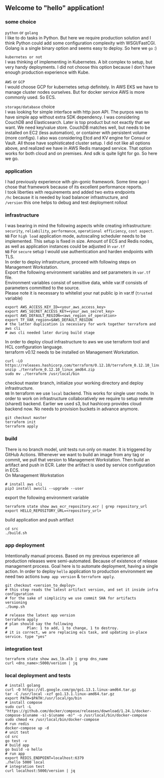 ## Welcome to "hello" application!
### some choice
`python` or `golang`  
I like to do tasks in Python. But here we require production solution and I think Python could add some configuration complexity with WSGI/FastCGI. Golang is a single binary option and seems easy to deploy. So here we `go` :)  

`kubernetes or not`  
I was thinking of implementing in Kubernetes. A bit complex to setup, but very handy deployments. I did not choose this option because I don't have enough production experience with Kube.  

`AWS` or `GCP`  
I would choose GCP for kubernetes setup definitely. In AWS EKS we have to manage cluster nodes ourselves. But for docker service AWS is more commonly used. So ECS.  

`storage/database` choice  
I was looking for simple interface with http json API. The purpos was to have simple app without extra SDK dependency. I was considering CouchDB and Elasticsearch. Later is top product but not exactly that we want. We need key/value store. CouchDB matches well, but needs to be installed on EC2 (less automation), or container with persistent volume (more configs). I also was considering Etcd and KV engine for Consul or Vault. All those have sophisticated cluster setup. I did not like all options above, and realized we have in AWS Redis managed service. That option works for both cloud and on premises. And sdk is quite light for go. So here we go.  

### application
I had previously experience with gin-gonic framework. Some time ago I chose that framework because of its excellent performance reports.  
I took liberties with requirements and added two extra endpoints  
`/hc` because it is needed by load balancer infrastructure, and  
`/version` this one helps to debug and test deployment rollout  

### infrastructure
I was bearing in mind the following aspects while creating infrastructure: `security`, `reliability`, `performance`, `operational efficiency`, `cost aspect`.  
`NB` For `high load` application mode, autoscaling scheduler needs to be implemented. This setup is fixed in size. Amount of ECS and Redis nodes, as well as application instances could be adjusted in `var.tf`  
`NB` For `secure` setup I would use authentication and harden endpoints with TLS.  
In order to deploy infrastructure, proceed with following steps on Management Workstation.  
Export the following environment variables and set parameters in `var.tf` file.  
Environment variables consist of sensitive data, while var.tf consists of parameters committed to the source.  
Please note it is necessary to whitelist your nat public ip in var.tf (`trusted` variable)
```
export AWS_ACCESS_KEY_ID=<your_aws_access_key>
export AWS_SECRET_ACCESS_KEY=<your_aws_secret_key>
export AWS_DEFAULT_REGION=<aws_region_of_operation>
export TF_VAR_region=$AWS_DEFAULT_REGION
# the latter duplication is necessary for work together terraform and aws cli
# aws cli needed later during build stage
```
In order to deploy cloud infrastructure to aws we use terraform tool and HCL configuration language.  
terraform v0.12 needs to be installed on Management Workstation.  
```
curl -LO https://releases.hashicorp.com/terraform/0.12.10/terraform_0.12.10_linux_amd64.zip
unzip ./terraform_0.12.10_linux_amd64.zip
sudo mv ./terraform /usr/local/bin
```
checkout master branch, initialize your working directory and deploy infrastructure.  
`NB` In terraform we use `local` backend. This works for single user mode. In order to work on infrastructure collaboratively we require to setup remote (shared) backend. Earlier we used s3, but hashicorp provides cloud backend now. No needs to provision buckets in advance anymore.
```
git checkout master
terraform init
terraform apply
```

### build
There is no branch model, unit tests run only on master. It is triggered by GitHub Actions. Whenever we want to build an image from any tag or commit, we pull that version to Management Workstation.
Then build an artifact and push in ECR. Later the artifact is used by service configuration in ECS.  
On Management Workstation  
```
# install aws cli
pip3 install awscli --upgrade --user
```
export the following environment variable  
```
terraform state show aws_ecr_repository.ecr | grep repository_url
export HELLO_REPOSITORY_URL=<repository_url>
```
build application and push artifact  
```
cd src
./build.sh
```

### app deployment
Intentionally manual process. Based on my previous experience all production releases were semi-automated.
Because of existence of release management process.
Goal here is to automate deployment, having a single action.
In order to deploy `hello` application to production environment we need two actions `bump app version` & `terraform apply`.
```
git checkout <version_to_deploy>
# this step reads the latest artifact version, and set it inside infra configuration
# for the sake of simplicity we use commit SHA for artifacts versioning
./bump.sh

# release the latest app version
terraform apply
# plan should say the following
#         Plan: 1 to add, 1 to change, 1 to destroy.
# it is correct, we are replacing ecs task, and updating in-place service. type "yes"
```

### integration test
```
terraform state show aws_lb.alb | grep dns_name
curl <dns_name>:5000/version | jq
```

### local deployment and tests
```
# install golang
curl -O https://dl.google.com/go/go1.13.1.linux-amd64.tar.gz
tar -C /usr/local -xzf go1.13.1.linux-amd64.tar.gz
export PATH=$PATH:/usr/local/go/bin
# install compose
sudo curl -L "https://github.com/docker/compose/releases/download/1.24.1/docker-compose-$(uname -s)-$(uname -m)" -o /usr/local/bin/docker-compose
sudo chmod +x /usr/local/bin/docker-compose
# run redis
docker-compose up -d
# unit test
cd src
go test -v
# build app
go build -o hello
# run app
export REDIS_ENDPOINT=localhost:6379
./hello 5000 local
# integration test
curl localhost:5000/version | jq
```
